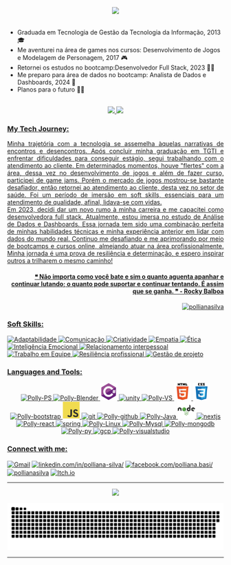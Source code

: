 <img align="right">
<div align="center">
  <a href="https://git.io/typing-svg">
    <img src="https://readme-typing-svg.herokuapp.com?font=Poppins&size=30&color=F7A7E8&center=true&vCenter=true&width=500&lines=Hello+World!👾;I'm+Polliana+😄;Welcome+to+my+Github+🫶;I'm+Data+Analysis+😇">
  </a>
</div><br>

- Graduada em Tecnologia de Gestão da Tecnologia da Informação, 2013 🎓
- Me aventurei na área de games nos cursos: Desenvolvimento de Jogos e Modelagem de Personagem, 2017 🎮
- Retornei os estudos no bootcamp:Desenvolvedor Full Stack, 2023 👩‍💻
- Me preparo para área de dados no bootcamp: Analista de Dados e Dashboards, 2024 🎲
- Planos para o futuro 🏋️‍♀️
  
<br>
<div align = "center">  
<a href="https://github.com/pollianasilva">
<img loading="lazy" height="180em" src="https://github-readme-stats.vercel.app/api/top-langs/?username=pollianasilva&layout=compact&langs_count=7&theme=dracula&title_color=F7A7E8"/>
<img loading="lazy" height="180em" src="https://github-readme-stats.vercel.app/api?username=pollianasilva&show_icons=true&theme=dracula&include_all_commits=true&count_private=true&title_color=F7A7E8"/>
</div>  
<h3 align="left">My Tech Journey:</h3> 
<p align="justify">Minha trajetória com a tecnologia se assemelha àquelas narrativas de encontros e desencontros. Após concluir minha graduação em TGTI e enfrentar dificuldades para conseguir estágio, segui trabalhando com o atendimento ao cliente. Em determinados momentos, houve "flertes" com a área, dessa vez no desenvolvimento de jogos e além de fazer curso, participei de game jams. Porém o mercado de jogos mostrou-se bastante desafiador, então retornei ao atendimento ao cliente, desta vez no setor de saúde. Foi um período de imersão em soft skills, essenciais para um atendimento de qualidade, afinal, lidava-se com vidas.<br>
Em 2023, decidi dar um novo rumo à minha carreira e me capacitei como desenvolvedora full stack. Atualmente, estou imersa no estudo de Análise de Dados e Dashboards. Essa jornada tem sido uma combinação perfeita de minhas habilidades técnicas e minha experiência anterior em lidar com dados do mundo real. Continuo me desafiando e me aprimorando por meio de bootcamps e cursos online, almejando atuar na área profissionalmente.
Minha jornada é uma prova de resiliência e determinação, e espero inspirar outros a trilharem o mesmo caminho!</p>
<h4 align="right">❝ Não importa como você bate e sim o quanto aguenta apanhar e continuar lutando; o quanto pode suportar e continuar tentando. É assim que se ganha. ❞ - Rocky Balboa</h4>
<p align="right"> <img src="https://komarev.com/ghpvc/?username=pollianasilva&label=Profile%20views&color=F7A7E8&style=flat" alt="pollianasilva" /> </p>

<h3 align="left">Soft Skills:</h3> 

![Adaptabilidade](https://img.shields.io/badge/Adaptabilidade-440154?style=for-the-badge&logoColor=white)
![Comunicação](https://img.shields.io/badge/Comunicação-482878?style=for-the-badge&logoColor=white)
![Criatividade](https://img.shields.io/badge/Criatividade-3E4989?style=for-the-badge&logoColor=white)
![Empatia](https://img.shields.io/badge/Empatia-31688E?style=for-the-badge&logoColor=white)
![Ética](https://img.shields.io/badge/Ética-26838F?style=for-the-badge&logoColor=white)
![Inteligência Emocional](https://img.shields.io/badge/Inteligência_Emocional-1F9E89?style=for-the-badge&logoColor=white)
![Relacionamento interpessoal](https://img.shields.io/badge/Relacionamento_interpessoal-7ACCC8?style=for-the-badge&logoColor=white)
![Trabalho em Equipe](https://img.shields.io/badge/Trabalho_em_Equipe-BADEDA?style=for-the-badge&logoColor=white)
![Resiliência profissional](https://img.shields.io/badge/Resiliência_profissional-04e762?style=for-the-badge&logoColor=white)
![Gestão de projeto](https://img.shields.io/badge/Gestão_de_projeto-ffb901?style=for-the-badge&logoColor=white)

<h3 align="left">Languages and Tools:</h3>
<p align="center">
<img src="https://cdn.jsdelivr.net/gh/devicons/devicon/icons/photoshop/photoshop-line.svg" alt="Polly-PS" height="40" width="40">
<img src="https://cdn.jsdelivr.net/gh/devicons/devicon/icons/blender/blender-original.svg" alt="Polly-Blender" height="40" width="40">
<img src="https://raw.githubusercontent.com/devicons/devicon/master/icons/csharp/csharp-original.svg" alt="csharp" width="40" height="40"/>
<img src="https://www.vectorlogo.zone/logos/unity3d/unity3d-icon.svg" alt="unity" width="40" height="40"/>
<img src="https://cdn.jsdelivr.net/gh/devicons/devicon/icons/vscode/vscode-original.svg" alt="Polly-VS" height="40" width="40">
<img src="https://raw.githubusercontent.com/devicons/devicon/master/icons/html5/html5-original-wordmark.svg" alt="html5" width="40" height="40"/>
 <img src="https://raw.githubusercontent.com/devicons/devicon/master/icons/css3/css3-original-wordmark.svg" alt="css3" width="40" height="40"/>
<img src="https://cdn.jsdelivr.net/gh/devicons/devicon/icons/bootstrap/bootstrap-original.svg" alt="Polly-bootstrap" height="40" width="40">
<img src="https://raw.githubusercontent.com/devicons/devicon/master/icons/javascript/javascript-original.svg" alt="Polly-JS" width="40" height="40"/>
<img src="https://www.vectorlogo.zone/logos/git-scm/git-scm-icon.svg" alt="git" width="40" height="40"/>
<img src="https://skillicons.dev/icons?i=github"alt="Polly-github" height="40" width="40"/> 
<img src="https://cdn.jsdelivr.net/gh/devicons/devicon/icons/java/java-original.svg" alt="Polly-Java" height="40" width="40">
<img src="https://raw.githubusercontent.com/devicons/devicon/master/icons/nodejs/nodejs-original-wordmark.svg" alt="nodejs" width="40" height="40"/>
<img src="https://cdn.worldvectorlogo.com/logos/nextjs-2.svg" alt="nextjs" width="40" height="40"/>
<img src="https://cdn.jsdelivr.net/gh/devicons/devicon/icons/react/react-original.svg" alt="Polly-react" height="40" width="40">
<img src="https://www.vectorlogo.zone/logos/springio/springio-icon.svg" alt="spring" width="40" height="40"/>
<img src="https://cdn.jsdelivr.net/gh/devicons/devicon/icons/linux/linux-original.svg" alt="Polly-Linux" height="40" width="40">
<img src="https://cdn.jsdelivr.net/gh/devicons/devicon/icons/mysql/mysql-original.svg" alt="Polly-Mysql" height="40" width="40">
<img src="https://cdn.jsdelivr.net/gh/devicons/devicon/icons/mongodb/mongodb-original.svg" alt="Polly-mongodb" height="40" width="40">
<img src="https://cdn.jsdelivr.net/gh/devicons/devicon/icons/python/python-original.svg" alt="Polly-py" height="40" width="40">
<img src="https://www.vectorlogo.zone/logos/google_cloud/google_cloud-icon.svg" alt="gcp" width="40" height="40"/>
<img src="https://cdn.jsdelivr.net/gh/devicons/devicon/icons/visualstudio/visualstudio-plain.svg" alt="Polly-visualstudio" height="40" width="40"> </p>
<h3 align="left">Connect with me:</h3>
<p align="left">
<a href="mailto:polly.cr@gmail.com" target="blank"><img align="center" src="https://www.svgrepo.com/show/303161/gmail-icon-logo.svg" alt="Gmail" height="30" width="30" /></a> 
<a href="https://linkedin.com/in/linkedin.com/in/polliana-silva/" target="blank"><img align="center" src="https://raw.githubusercontent.com/rahuldkjain/github-profile-readme-generator/master/src/images/icons/Social/linked-in-alt.svg" alt="linkedin.com/in/polliana-silva/" height="30" width="40" /></a>
<a href="https://fb.com/facebook.com/polliana.basi/" target="blank"><img align="center" src="https://raw.githubusercontent.com/rahuldkjain/github-profile-readme-generator/master/src/images/icons/Social/facebook.svg" alt="facebook.com/polliana.basi/" height="30" width="40" /></a>
<a href="https://kaggle.com/pollianasilva" target="blank"><img align="center" src="https://raw.githubusercontent.com/rahuldkjain/github-profile-readme-generator/master/src/images/icons/Social/kaggle.svg" alt="pollianasilva" height="30" width="40" /></a>
<a href="https://polliana-silva.itch.io/" target="blank"><img align="center" src="https://www.svgrepo.com/show/331445/itch.svg" alt="Itch.io" height="30" width="30" /></a>
</p>
<hr><div align="center"><a href="https://git.io/typing-svg"><img src="https://readme-typing-svg.herokuapp.com?font=Poppins&size=20&color=F7A7E8&center=true&vCenter=true&width=500&lines=Thanks+for+visiting!+🙈;There's+so+much+more+to+me+you+haven't+seen+❣️"></a></div>
<p align="center"><img alt="github contribution grid snake animation" src="https://raw.githubusercontent.com/pollianasilva/pollianasilva/output/github-contribution-grid-snake.svg"></p><hr>

